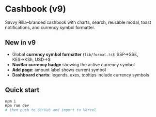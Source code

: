 
# Cashbook (v9)

Savvy Rilla–branded cashbook with charts, search, reusable modal, toast notifications, and currency symbol formatter.

## New in v9
- Global **currency symbol formatter** (`lib/format.ts`): SSP→SS£, KES→KSh, USD→$
- **NavBar currency badge** showing the active currency symbol
- **Add page**: amount label shows current symbol
- **Dashboard charts**: legends, axes, tooltips include currency symbols

## Quick start
```bash
npm i
npm run dev
# then push to GitHub and import to Vercel
```
